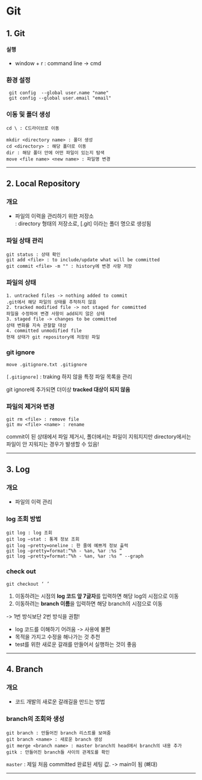 # Git

## 1. Git

#### 실행

- window + r : command line -> cmd

### 환경 설정

```
 git config  --global user.name "name"
 git config --global user.email "email"
```

### 이동 및 폴더 생성

```
cd \ : C드라이브로 이동

mkdir <directory name> : 폴더 생성
cd <directory> : 해당 폴더로 이동
dir : 해당 폴더 안에 어떤 파일이 있는지 탐색
move <file name> <new name> : 파일명 변경
```

---

## 2. Local Repository

### 개요

- 파일의 이력을 관리하기 위한 저장소  
  : directory 형태의 저장소로, [.git] 이라는 폴더 명으로 생성됨

### 파일 상태 관리

```
git status : 상태 확인
git add <file> : to include/update what will be committed
git commit <file> -m "" : history에 변경 사항 저장
```

### 파일의 상태

```
1. untracked files -> nothing added to commit
.git에서 해당 파일의 상태를 추적하지 않음
2. tracked modified file -> not staged for committed
파일을 수정하여 변경 사항이 add되지 않은 상태
3. staged file -> changes to be committed
상태 변화를 지속 관찰할 대상
4. committed unmodified file
현재 상태가 git repository에 저장된 파일
```

### git ignore

```
move .gitignore.txt .gitignore
```

`[.gitignore]` : traking 하지 않을 특정 파일 목록을 관리

git ignore에 추가되면 더이상 **tracked 대상이 되지 않음**

### 파일의 제거와 변경

```
git rm <file> : remove file
git mv <file> <name> : rename
```

commit이 된 상태에서 파일 제거시, 폴더에서는 파일이 지워지지만 directory에서는 파일이 안 지워지는 경우가 발생할 수 있음!

---

## 3. Log

### 개요

- 파일의 이력 관리

### log 조회 방법

```
git log : log 조회
git log —stat : 통계 정보 조회
git log —pretty=oneline : 한 줄에 예쁘게 정보 출력
git log —pretty=format:“%h - %an, %ar :%s ”
git log —pretty=format:“%h - %an, %ar :%s ” --graph

```

### check out

```
git checkout ‘ ’
```

1. 이동하려는 시점의 **log 코드 앞 7글자**를 입력하면 해당 log의 시점으로 이동
2. 이동하려는 **branch 이름**을 입력하면 해당 branch의 시점으로 이동

-> 1번 방식보단 2번 방식을 권함!

- log 코드를 이해하기 어려움 -> 사용에 불편
- 목적을 가지고 수정을 해나가는 것 추천
- test를 위한 새로운 갈래를 만들어서 실행하는 것이 좋음

---

## 4. Branch

### 개요

- 코드 개발의 새로운 갈래길을 만드는 방법

### branch의 조회와 생성

```
git branch : 만들어진 branch 리스트를 보여줌
git branch <name> : 새로운 branch 생성
git merge <branch name> : master branch의 head에서 branch의 내용 추가
gitk : 만들어진 branch들 사이의 관계도를 확인
```

`master` : 제일 처음 committed 완료된 세팅 값. -> main이 됨 (뼈대)

---

